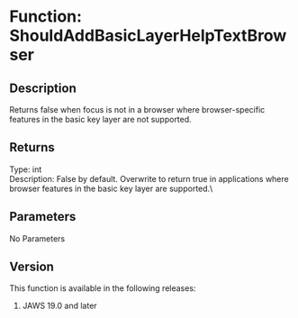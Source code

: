 # Function: ShouldAddBasicLayerHelpTextBrowser

## Description

Returns false when focus is not in a browser where browser-specific
features in the basic key layer are not supported.

## Returns

Type: int\
Description: False by default. Overwrite to return true in applications
where browser features in the basic key layer are supported.\

## Parameters

No Parameters

## Version

This function is available in the following releases:

1.  JAWS 19.0 and later
